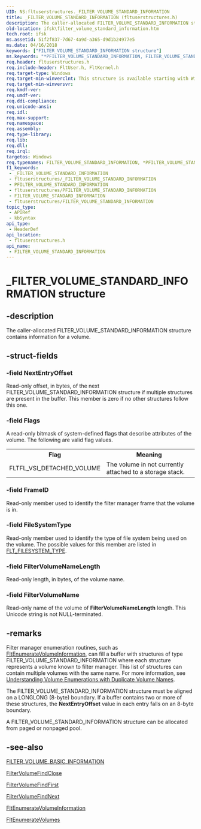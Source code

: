 ```yaml
---
UID: NS:fltuserstructures._FILTER_VOLUME_STANDARD_INFORMATION
title: _FILTER_VOLUME_STANDARD_INFORMATION (fltuserstructures.h)
description: The caller-allocated FILTER_VOLUME_STANDARD_INFORMATION structure contains information for a volume.
old-location: ifsk\filter_volume_standard_information.htm
tech.root: ifsk
ms.assetid: 51f2f837-7d67-4a9d-a365-d9d1b24977e5
ms.date: 04/16/2018
keywords: ["FILTER_VOLUME_STANDARD_INFORMATION structure"]
ms.keywords: "*PFILTER_VOLUME_STANDARD_INFORMATION, FILTER_VOLUME_STANDARD_INFORMATION, FILTER_VOLUME_STANDARD_INFORMATION structure [Installable File System Drivers], FltSystemStructures_cf6b475f-0334-4d11-8449-f66c611011bf.xml, PFILTER_VOLUME_STANDARD_INFORMATION, PFILTER_VOLUME_STANDARD_INFORMATION structure pointer [Installable File System Drivers], _FILTER_VOLUME_STANDARD_INFORMATION, fltuserstructures/FILTER_VOLUME_STANDARD_INFORMATION, fltuserstructures/PFILTER_VOLUME_STANDARD_INFORMATION, ifsk.filter_volume_standard_information"
req.header: fltuserstructures.h
req.include-header: FltUser.h, FltKernel.h
req.target-type: Windows
req.target-min-winverclnt: This structure is available starting with Windows Vista.
req.target-min-winversvr: 
req.kmdf-ver: 
req.umdf-ver: 
req.ddi-compliance: 
req.unicode-ansi: 
req.idl: 
req.max-support: 
req.namespace: 
req.assembly: 
req.type-library: 
req.lib: 
req.dll: 
req.irql: 
targetos: Windows
req.typenames: FILTER_VOLUME_STANDARD_INFORMATION, *PFILTER_VOLUME_STANDARD_INFORMATION
f1_keywords:
 - _FILTER_VOLUME_STANDARD_INFORMATION
 - fltuserstructures/_FILTER_VOLUME_STANDARD_INFORMATION
 - PFILTER_VOLUME_STANDARD_INFORMATION
 - fltuserstructures/PFILTER_VOLUME_STANDARD_INFORMATION
 - FILTER_VOLUME_STANDARD_INFORMATION
 - fltuserstructures/FILTER_VOLUME_STANDARD_INFORMATION
topic_type:
 - APIRef
 - kbSyntax
api_type:
 - HeaderDef
api_location:
 - fltuserstructures.h
api_name:
 - FILTER_VOLUME_STANDARD_INFORMATION
---
```


# _FILTER_VOLUME_STANDARD_INFORMATION structure


## -description

The  caller-allocated FILTER_VOLUME_STANDARD_INFORMATION structure contains information for a volume.

## -struct-fields

### -field NextEntryOffset

Read-only offset, in bytes, of the next FILTER_VOLUME_STANDARD_INFORMATION structure if multiple structures are present in the buffer. This member is zero if no other structures follow this one.

### -field Flags

A read-only bitmask of system-defined flags that describe attributes of the volume. The following are valid flag values.

<table>
<tr>
<th>Flag</th>
<th>Meaning</th>
</tr>
<tr>
<td>
FLTFL_VSI_DETACHED_VOLUME

</td>
<td>
The volume in not currently attached to a storage stack.

</td>
</tr>
</table>

### -field FrameID

Read-only member used to identify the filter manager frame that the volume is in.

### -field FileSystemType

Read-only member used to identify the type of file system being used on the volume.  The possible values for this member are listed in <a href="/windows-hardware/drivers/ddi/fltuserstructures/ne-fltuserstructures-_flt_filesystem_type">FLT_FILESYSTEM_TYPE</a>.

### -field FilterVolumeNameLength

Read-only length, in bytes, of the volume name.

### -field FilterVolumeName

Read-only name of the volume of <b>FilterVolumeNameLength</b> length.  This Unicode string is not NULL-terminated.

## -remarks

Filter manager enumeration routines, such as <a href="/windows-hardware/drivers/ddi/fltkernel/nf-fltkernel-fltenumeratevolumeinformation">FltEnumerateVolumeInformation</a>, can fill a buffer with structures of type FILTER_VOLUME_STANDARD_INFORMATION where each structure represents a volume known to filter manager.  This list of structures  can contain multiple volumes with the same name.  For more information, see <a href="/windows-hardware/drivers/ifs/understanding-volume-enumerations-with-duplicate-volume-names">Understanding Volume Enumerations with Duplicate Volume Names</a>.

The FILTER_VOLUME_STANDARD_INFORMATION structure must be aligned on a LONGLONG (8-byte) boundary. If a buffer contains two or more of these structures, the <b>NextEntryOffset</b> value in each entry falls on an 8-byte boundary.

A FILTER_VOLUME_STANDARD_INFORMATION structure can be allocated from paged or nonpaged pool.

## -see-also

<a href="/windows-hardware/drivers/ddi/fltuserstructures/ns-fltuserstructures-_filter_volume_basic_information">FILTER_VOLUME_BASIC_INFORMATION</a>



<a href="/windows/win32/api/fltuser/nf-fltuser-filtervolumefindclose">FilterVolumeFindClose</a>



<a href="/windows/win32/api/fltuser/nf-fltuser-filtervolumefindfirst">FilterVolumeFindFirst</a>



<a href="/windows/win32/api/fltuser/nf-fltuser-filtervolumefindnext">FilterVolumeFindNext</a>



<a href="/windows-hardware/drivers/ddi/fltkernel/nf-fltkernel-fltenumeratevolumeinformation">FltEnumerateVolumeInformation</a>



<a href="/windows-hardware/drivers/ddi/fltkernel/nf-fltkernel-fltenumeratevolumes">FltEnumerateVolumes</a>
